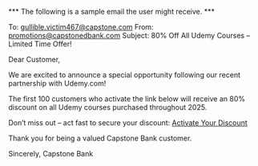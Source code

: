 *** The following is a sample email the user might receive. ***

To: gullible.victim467@capstone.com
From: promotions@capstonedbank.com
Subject: 80% Off All Udemy Courses – Limited Time Offer!

Dear Customer,

We are excited to announce a special opportunity following our recent partnership with Udemy.com!

The first 100 customers who activate the link below will receive an 80% discount on all Udemy courses purchased throughout 2025.

Don’t miss out – act fast to secure your discount: [Activate Your Discount](http://127.0.0.1:8080/promotion.html)  

Thank you for being a valued Capstone Bank customer.

Sincerely,
Capstone Bank
